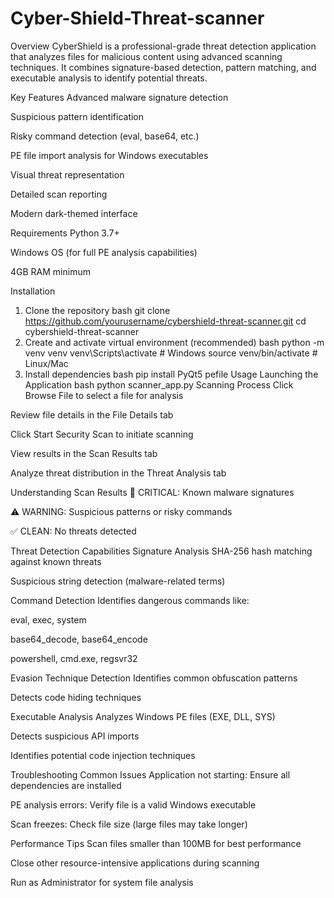 # Cyber-Shield-Threat-scanner

Overview
CyberShield is a professional-grade threat detection application that analyzes files for malicious content using advanced scanning techniques. It combines signature-based detection, pattern matching, and executable analysis to identify potential threats.

Key Features
Advanced malware signature detection

Suspicious pattern identification

Risky command detection (eval, base64, etc.)

PE file import analysis for Windows executables

Visual threat representation

Detailed scan reporting

Modern dark-themed interface

Requirements
Python 3.7+

Windows OS (for full PE analysis capabilities)

4GB RAM minimum

Installation
1. Clone the repository
bash
git clone https://github.com/yourusername/cybershield-threat-scanner.git
cd cybershield-threat-scanner
2. Create and activate virtual environment (recommended)
bash
python -m venv venv
venv\Scripts\activate  # Windows
source venv/bin/activate  # Linux/Mac
3. Install dependencies
bash
pip install PyQt5 pefile
Usage
Launching the Application
bash
python scanner_app.py
Scanning Process
Click Browse File to select a file for analysis

Review file details in the File Details tab

Click Start Security Scan to initiate scanning

View results in the Scan Results tab

Analyze threat distribution in the Threat Analysis tab

Understanding Scan Results
🔴 CRITICAL: Known malware signatures

⚠️ WARNING: Suspicious patterns or risky commands

✅ CLEAN: No threats detected

Threat Detection Capabilities
Signature Analysis
SHA-256 hash matching against known threats

Suspicious string detection (malware-related terms)

Command Detection
Identifies dangerous commands like:

eval, exec, system

base64_decode, base64_encode

powershell, cmd.exe, regsvr32

Evasion Technique Detection
Identifies common obfuscation patterns

Detects code hiding techniques

Executable Analysis
Analyzes Windows PE files (EXE, DLL, SYS)

Detects suspicious API imports

Identifies potential code injection techniques

Troubleshooting
Common Issues
Application not starting: Ensure all dependencies are installed

PE analysis errors: Verify file is a valid Windows executable

Scan freezes: Check file size (large files may take longer)

Performance Tips
Scan files smaller than 100MB for best performance

Close other resource-intensive applications during scanning

Run as Administrator for system file analysis
